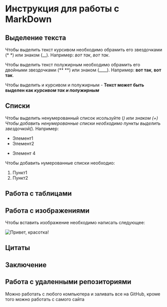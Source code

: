 # Инструкция для работы с MarkDown

## Выделение текста

Чтобы выделить текст курсивом необходимо обрамить его звездочками (* *) или знаком (__). Например: *вот так*, _вот так_.

Чтобы выделить текст полужирным необходимо обрамить его двойными звездочками (** **) или знаком (____). Например: **вот так**, __вот так__.

Чтобы выделить и курсивом и полужирным - **Текст может быть выделен как _курсивом так и полужирным_**


## Списки

Чтобы выделить ненумерованный список исользуйте (*) или знаком (+)
Чтобы добавить ненумерованные списки необходимо пункты выделить звездочкой(*). Например:
* Элемент1
* Элемент2
+ Элемент 4

Чтобы добавить нумерованные списки необходио:
1. Пункт1
2. Пункт2

## Работа с таблицами

## Работа с изображениями

Чтобы вставить изображение необходимо написать следующее:

![Привет, красотка!](красотка.jpg)


## Цитаты

## Заключение

## Работа с удаленными репозиториями
Можно работать с любого компьютера и заливать все на GitHub, кроме того можно работать с самого сайта
